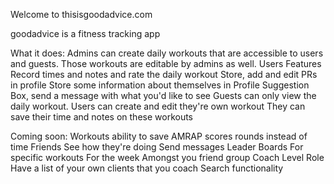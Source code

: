 Welcome to thisisgoodadvice.com 

goodadvice is a fitness tracking app 

What it does:
Admins can create daily workouts that are accessible to users and guests.
Those workouts are editable by admins as well.
Users Features
    Record times and notes and rate the daily workout
    Store, add and edit PRs in profile
    Store some information about themselves in Profile
    Suggestion Box, send a message with what you'd like to see
Guests can only view the daily workout. 
    Users can create and edit they're own workout
    They can save their time and notes on these workouts

Coming soon:
Workouts
    ability to save AMRAP scores 
    rounds instead of time
Friends
    See how they're doing
    Send messages
Leader Boards 
    For specific workouts 
    For the week
    Amongst you friend group
Coach Level Role 
    Have a list of your own clients that you coach
Search functionality




    

